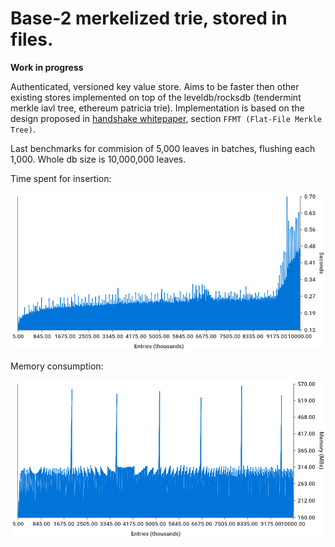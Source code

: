 Base-2 merkelized trie, stored in files.
====================================================

**Work in progress**

Authenticated, versioned key value store. Aims to be faster then other existing stores implemented
on top of the leveldb/rocksdb (tendermint merkle iavl tree, ethereum patricia trie).
Implementation is based on the design proposed in [handshake whitepaper](https://handshake.org/files/handshake.txt), section `FFMT (Flat-File Merkle Tree)`.

Last benchmarks for commision of 5,000 leaves in batches, flushing each 1,000. Whole db size is 10,000,000 leaves.

Time spent for insertion:

![time](_assets/time-spent-commit-5000-10000000.png)

Memory consumption:

![memory](_assets/memory-alloc-commit-5000-10000000.png)